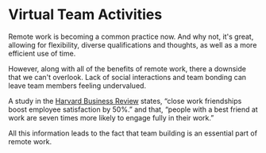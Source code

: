 # Virtual Team Activities

Remote work is becoming a common practice now. And why not, it's great, allowing for flexibility, diverse qualifications and thoughts, as well as a more efficient use of time. 

However, along with all of the benefits of remote work, there a downside that we can't overlook. Lack of social interactions and team bonding can leave team members feeling undervalued.

A study in the [Harvard Business Review](https://hbr.org/2013/07/we-all-need-friends-at-work) states, “close work friendships boost employee satisfaction by 50%.” and that, “people with a best friend at work are seven times more likely to engage fully in their work.”

All this information leads to the fact that team building is an essential part of remote work. 
